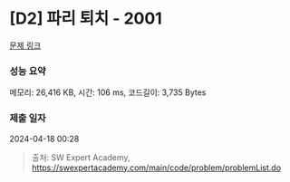 # [D2] 파리 퇴치 - 2001 

[문제 링크](https://swexpertacademy.com/main/code/problem/problemDetail.do?contestProbId=AV5PzOCKAigDFAUq) 

### 성능 요약

메모리: 26,416 KB, 시간: 106 ms, 코드길이: 3,735 Bytes

### 제출 일자

2024-04-18 00:28



> 출처: SW Expert Academy, https://swexpertacademy.com/main/code/problem/problemList.do